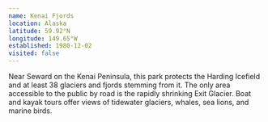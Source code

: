 ```yaml
---
name: Kenai Fjords
location: Alaska
latitude: 59.92°N
longitude: 149.65°W
established: 1980-12-02
visited: false
---
```


Near Seward on the Kenai Peninsula, this park protects the Harding Icefield and at least 38 glaciers and fjords stemming from it. The only area accessible to the public by road is the rapidly shrinking Exit Glacier. Boat and kayak tours offer views of tidewater glaciers, whales, sea lions, and marine birds.

